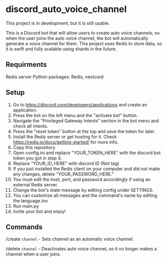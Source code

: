 # discord_auto_voice_channel

This project is in development, but it is still usable.

This is a Discord bot that will allow users to create auto voice channels, so when the user joins the auto voice channel, the bot will automatically generate a voice channel for them.
This project uses Redis to store data, so it is swift and fully scalable using shards in the future.

## Requirments
Redis server
Python packages: Redis, nextcord

## Setup
1. Go to https://discord.com/developers/applications and create an application.
2. Press the bot on the left menu and the "activate bot" button.
3. Navigate the "Privileged Gateway Intents" section in the bot menu and check all intents.
4. Press the "reset token" button at the top and save the token for later.
5. Install the Redis server or get hosting for it. Check https://redis.io/docs/getting-started/ for more info.
5. Copy this repository.
6. Open config.ini and replace "YOUR_TOKEN_HERE" with the discord bot token you got in step 4.
7. Replace "YOUR_ID_HERE" with discord ID (Not tag)
8. If you just installed the Redis client on your computer and did not make any changes, delete "YOUR_PASSWORD_HERE."
9. You must edit the host, port, and password accordingly if using an external Redis server.
10. Change the bot's state message by editing config under SETTINGS.
11. You can customize all messages and the command's name by editing the language.ino
12. Run main.py
13. Invite your bot and enjoy!

## Commands

/create `channel` - Sets channel as an automatic voice channel.

/delete `channel` - Deactivates auto voice channel, so it no longer makes a channel when a user joins.
